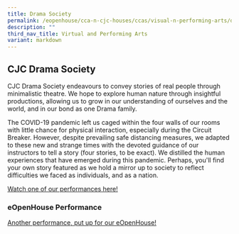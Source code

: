 ```yaml
---
title: Drama Society
permalink: /eopenhouse/cca-n-cjc-houses/ccas/visual-n-performing-arts/drama-society/
description: ""
third_nav_title: Virtual and Performing Arts
variant: markdown
---
```

## CJC Drama Society

CJC Drama Society endeavours to convey stories of real people through minimalistic theatre. We hope to explore human nature through insightful productions, allowing us to grow in our understanding of ourselves and the world, and in our bond as one Drama family.

  

The COVID-19 pandemic left us caged within the four walls of our rooms with little chance for physical interaction, especially during the Circuit Breaker. However, despite prevailing safe distancing measures, we adapted to these new and strange times with the devoted guidance of our instructors to tell a story (four stories, to be exact). We distilled the human experiences that have emerged during this pandemic. Perhaps, you'll find your own story featured as we hold a mirror up to society to reflect difficulties we faced as individuals, and as a nation.

[Watch one of our performances here!](https://youtu.be/jWUhnz33xlA)

### eOpenHouse Performance

[Another performance, put up for our eOpenHouse!](https://youtu.be/8xlLt-2mbNo)